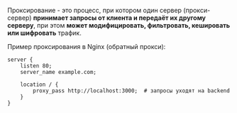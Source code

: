 Проксирование - это процесс, при котором один сервер (прокси-сервер) **принимает запросы от клиента и передаёт их другому серверу**, при этом **может модифицировать, фильтровать, кешировать или шифровать** трафик.

Пример проксирования в Nginx (обратный прокси):
```Nginx
server {
    listen 80;
    server_name example.com;

    location / {
        proxy_pass http://localhost:3000;  # запросы уходят на backend
    }
}
```
